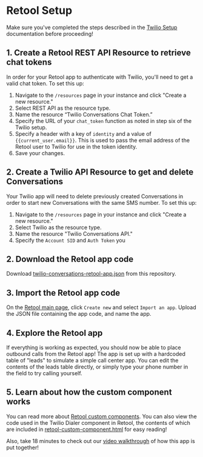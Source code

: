 # Retool Setup

Make sure you've completed the steps described in the [Twilio Setup](./twilio-setup.md) documentation before proceeding!

## 1. Create a Retool REST API Resource to retrieve chat tokens

In order for your Retool app to authenticate with Twilio, you'll need to get a valid chat token. To set this up:

1. Navigate to the `/resources` page in your instance and click "Create a new resource." 
2. Select REST API as the resource type.
3. Name the resource “Twilio Conversations Chat Token.”
4. Specify the URL of your `chat_token` function as noted in step six of the Twilio setup.
5. Specify a header with a key of `identity` and a value of `{{current_user.email}}`. This is used to pass the email address of the Retool user to Twilio for use in the token identity.
6. Save your changes.

## 2. Create a Twilio API Resource to get and delete Conversations

Your Twilio app will need to delete previously created Conversations in order to start new Conversations with the same SMS number. To set this up:

1. Navigate to the `/resources` page in your instance and click "Create a new resource." 
2. Select Twilio as the resource type.
3. Name the resource "Twilio Conversations API."
4. Specify the `Account SID` and `Auth Token` you 

## 2. Download the Retool app code

Download [twilio-conversations-retool-app.json](./code/retool/twilio-conversations-retool-app.json) from this repository.

## 3. Import the Retool app code
On the [Retool main page](https://docs.retool.com/docs/protected-applications-getting-started#importing-the-application), click `Create new` and select `Import an app`. Upload the JSON file containing the app code, and name the app.

## 4. Explore the Retool app

If everything is working as expected, you should now be able to place outbound calls from the Retool app! The app is set up with a hardcoded table of "leads" to simulate a simple call center app. You can edit the contents of the leads table directly, or simply type your phone number in the field to try calling yourself.

## 5. Learn about how the custom component works

You can read more about [Retool custom components](https://docs.retool.com/docs/custom-components). You can also view the code used in the Twilio Dialer component in Retool, the contents of which are included in [retool-custom-component.html](./code/retool/retool-custom-component.html) for easy reading!

Also, take 18 minutes to check out our [video walkthrough](https://youtu.be/xPSS3kp3XEI) of how this app is put together!